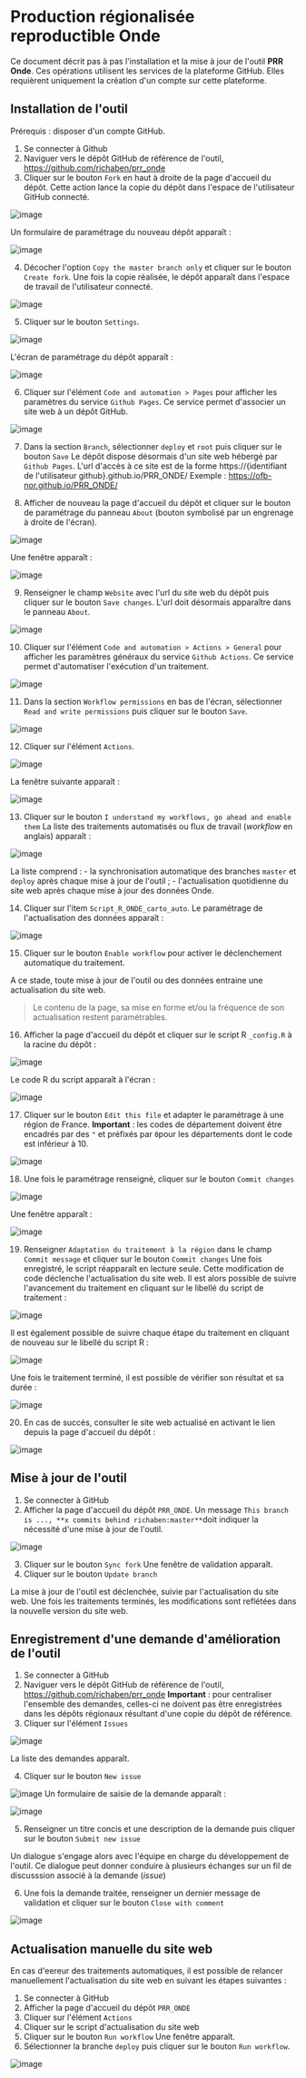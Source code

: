 # Production régionalisée reproductible Onde 

Ce document décrit pas à pas l'installation et la mise à jour de l'outil **PRR Onde**. Ces opérations utilisent les services de la plateforme GitHub. Elles requièrent uniquement la création d'un compte sur cette plateforme.

## Installation de l'outil
Prérequis : disposer d'un compte GitHub.
  
1. Se connecter à Github
2. Naviguer vers le dépôt GitHub de référence de l'outil, https://github.com/richaben/prr_onde
3. Cliquer sur le bouton `Fork` en haut à droite de la page d'accueil du dépôt. Cette action lance la copie du dépôt dans l'espace de l'utilisateur GitHub connecté.

![image](https://github.com/richaben/PRR_ONDE/assets/63242934/3f989505-5419-460a-9a7d-be2749f8b9b3)

   Un formulaire de paramétrage du nouveau dépôt apparaît :

![image](https://github.com/richaben/PRR_ONDE/assets/63242934/5821c222-fada-41b9-b295-5c48059f396e)

4. Décocher l'option `Copy the master branch only` et cliquer sur le bouton `Create fork`. Une fois la copie réalisée, le dépôt apparaît dans l'espace de travail de l'utilisateur connecté.

![image](https://github.com/richaben/PRR_ONDE/assets/63242934/1aa9b99f-dfc5-4dd1-adc4-792f8cf897d8)

5. Cliquer sur le bouton `Settings`.

![image](https://github.com/richaben/PRR_ONDE/assets/63242934/8d915f4d-4439-4da2-bb14-643d23626936)

   L'écran de paramétrage du dépôt apparaît :

![image](https://github.com/richaben/PRR_ONDE/assets/63242934/e7b7f69a-d5b7-478f-a89a-14368196aeb9)

6. Cliquer sur l'élément `Code and automation > Pages` pour afficher les paramètres du service `Github Pages`. Ce service permet d'associer un site web à un dépôt GitHub.

![image](https://github.com/richaben/PRR_ONDE/assets/63242934/367ff019-3ff8-484c-bcde-229ca0e9649e)

7. Dans la section `Branch`, sélectionner `deploy` et `root` puis cliquer sur le bouton `Save` Le dépôt dispose désormais d'un site web hébergé par `Github Pages`. L'url d'accès à ce site est de la forme https://{identifiant de l'utilisateur github}.github.io/PRR_ONDE/ Exemple : https://ofb-nor.github.io/PRR_ONDE/

8. Afficher de nouveau la page d'accueil du dépôt et cliquer sur le bouton de paramétrage du panneau `About` (bouton symbolisé par un engrenage à droite de l'écran).

![image](https://github.com/richaben/PRR_ONDE/assets/63242934/289b9820-769d-46db-b485-a50ad30094e6)

   Une fenêtre apparaît :

![image](https://github.com/richaben/PRR_ONDE/assets/26381994/df8e2954-de19-48e6-8da3-8b5db0ba87dc)

9. Renseigner le champ `Website` avec l'url du site web du dépôt puis cliquer sur le bouton `Save changes`. L'url doit désormais apparaître dans le panneau `About`.

![image](https://github.com/richaben/PRR_ONDE/assets/26381994/730ab103-f4fb-4723-b177-2d331bfbe1ac)

10. Cliquer sur l'élément `Code and automation > Actions > General` pour afficher les paramètres généraux du service `Github Actions`. Ce service permet d'automatiser l'exécution d'un traitement.

![image](https://github.com/richaben/PRR_ONDE/assets/63242934/0ee603a0-8fcd-46f0-a5db-6b0fd6967e71)

11. Dans la section `Workflow permissions` en bas de l'écran, sélectionner `Read and write permissions` puis cliquer sur le bouton `Save`.

![image](https://github.com/richaben/PRR_ONDE/assets/63242934/1eae7e65-d0a8-4368-86a8-460694e941f9)

12. Cliquer sur l'élément `Actions`.

![image](https://github.com/richaben/PRR_ONDE/assets/63242934/3ca9abb1-cef2-469d-b518-32c711cbd952)

   La fenêtre suivante apparaît :

![image](https://github.com/richaben/PRR_ONDE/assets/63242934/b9a9e075-e210-4f6f-b31b-a2f19baba804)

13. Cliquer sur le bouton `I understand my workflows, go ahead and enable them` La liste des traitements automatisés ou flux de travail (*workflow* en anglais) apparaît :

![image](https://github.com/richaben/PRR_ONDE/assets/63242934/783ba554-3f05-4463-b964-dad564b05d42)


La liste comprend :
    - la synchronisation automatique des branches `master` et `deploy` après chaque mise à jour de l'outil ;
    - l'actualisation quotidienne du site web après chaque mise à jour des données Onde.

14. Cliquer sur l'item `Script_R_ONDE_carto_auto`. Le paramétrage de l'actualisation des données apparaît :

![image](https://github.com/richaben/PRR_ONDE/assets/63242934/0739fcc0-51fb-4117-aad9-9b79a816276e)

15. Cliquer sur le bouton `Enable workflow` pour activer le déclenchement automatique du traitement.

A ce stade, toute mise à jour de l'outil ou des données entraine une actualisation du site web.

> Le contenu de la page, sa mise en forme et/ou la fréquence de son actualisation restent paramétrables.

16. Afficher la page d'accueil du dépôt et cliquer sur le script R `_config.R` à la racine du dépôt :

![image](https://github.com/richaben/PRR_ONDE/assets/63242934/ecdd196e-2ae4-48ac-aba0-d7e5dfd3cbce)

   Le code R du script apparaît à l'écran :

![image](https://github.com/richaben/PRR_ONDE/assets/63242934/95c28ba8-9748-400a-b288-377a3d6076f3)

17. Cliquer sur le bouton `Edit this file` et adapter le paramétrage à une région de France. **Important** : les codes de département doivent être encadrés par des `"` et préfixés par `0`pour les départements dont le code est inférieur à 10.  

![image](https://github.com/richaben/PRR_ONDE/assets/63242934/848cfe10-dbb9-4e5a-8971-4e812b55c051)

18. Une fois le paramétrage renseigné, cliquer sur le bouton `Commit changes`

![image](https://github.com/richaben/PRR_ONDE/assets/63242934/94aeb53f-9e82-47c9-8414-79f9edf7b58a)

   Une fenêtre apparaît :
    
![image](https://github.com/richaben/PRR_ONDE/assets/63242934/34fab0f7-b03b-411a-adf2-860cffcd4218)
    
19. Renseigner `Adaptation du traitement à la région` dans le champ `Commit message` et cliquer sur le bouton `Commit changes` Une fois enregistré, le script réapparaît en lecture seule. Cette modification de code déclenche l'actualisation du site web. Il est alors possible de suivre l'avancement du traitement en cliquant sur le libellé du script de traitement :

![image](https://github.com/richaben/PRR_ONDE/assets/63242934/99f52d89-b364-424e-9f18-8e45c8cadc19)

   Il est également possible de suivre chaque étape du traitement en cliquant de nouveau sur le libellé du script R :

![image](https://user-images.githubusercontent.com/63242934/225867577-1426d7ba-43ca-4381-8dc3-a835290dcedd.png)

   Une fois le traitement terminé, il est possible de vérifier son résultat et sa durée :

![image](https://github.com/richaben/PRR_ONDE/assets/63242934/ee83f0b6-1054-4a35-9273-d6803f0b8702)

20. En cas de succès, consulter le site web actualisé en activant le lien depuis la page d'accueil du dépôt :

![image](https://github.com/richaben/PRR_ONDE/assets/63242934/6588c97c-6a49-43a4-b2e6-0972daa336d7)

## Mise à jour de l'outil

1. Se connecter à GitHub
2. Afficher la page d'accueil du dépôt `PRR_ONDE`. Un message `This branch is ..., **x commits behind richaben:master**`doit indiquer la nécessité d'une mise à jour de l'outil.

![image](https://github.com/richaben/PRR_ONDE/assets/63242934/004fefeb-c746-4fd9-b2e8-9aad69d294b1)

3. Cliquer sur le bouton `Sync fork` Une fenêtre de validation apparaît.
4. Cliquer sur le bouton `Update branch` 

La mise à jour de l'outil est déclenchée, suivie par l'actualisation du site web. Une fois les traitements terminés, les modifications sont reflétées dans la nouvelle version du site web.

## Enregistrement d'une demande d'amélioration de l'outil

1. Se connecter à GitHub
2. Naviguer vers le dépôt GitHub de référence de l'outil, https://github.com/richaben/prr_onde **Important** : pour centraliser l'ensemble des demandes, celles-ci ne doivent pas être enregistrées dans les dépôts régionaux résultant d'une copie du dépôt de référence.
3. Cliquer sur l'élément `Issues`

![image](https://github.com/richaben/PRR_ONDE/assets/63242934/c2e90117-239b-4ff8-8f79-454aed4d9fb5)

  La liste des demandes apparaît.
  
4. Cliquer sur le bouton `New issue`

![image](https://github.com/richaben/PRR_ONDE/assets/63242934/83fb2e1b-7f94-4c21-b310-9b3accd0e696)
  Un formulaire de saisie de la demande apparaît :

![image](https://github.com/richaben/PRR_ONDE/assets/63242934/d3d5b962-3575-4b4b-80bb-730b73cdd61d)

5. Renseigner un titre concis et une description de la demande puis cliquer sur le bouton `Submit new issue`

  Un dialogue s'engage alors avec l'équipe en charge du développement de l'outil. Ce dialogue peut donner conduire à plusieurs échanges sur un fil de discusssion associé à la demande (*issue*)

6. Une fois la demande traitée, renseigner un dernier message de validation et cliquer sur le bouton `Close with comment`

![image](https://github.com/richaben/PRR_ONDE/assets/63242934/74b1fb2e-a75d-45ca-8a1b-8db459cbb27f)

## Actualisation manuelle du site web
En cas d'eereur des traitements automatiques, il est possible de relancer manuellement l'actualisation du site web en suivant les étapes suivantes :

1. Se connecter à GitHub
2. Afficher la page d'accueil du dépôt `PRR_ONDE`
3. Cliquer sur l'élément `Actions`
4. Cliquer sur le script d'actualisation du site web
5. Cliquer sur le bouton `Run workflow` Une fenêtre apparaît.
6. Sélectionner la branche `deploy` puis cliquer sur le bouton `Run workflow`.

![image](https://github.com/richaben/PRR_ONDE/assets/63242934/eb329fca-918e-400e-93b9-efa0998fb9eb)

    

